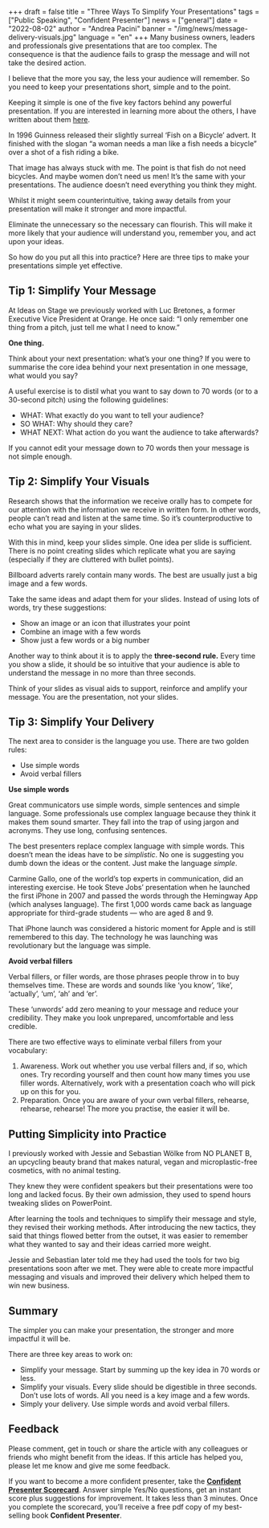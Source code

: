 +++
draft = false
title = "Three Ways To Simplify Your Presentations"
tags = ["Public Speaking", "Confident Presenter"]
news = ["general"]
date = "2022-08-02"
author = "Andrea Pacini"
banner = "/img/news/message-delivery-visuals.jpg"
language = "en"
+++
Many business owners, leaders and professionals give presentations that are too complex. The consequence is that the audience fails to grasp the message and will not take the desired action.

I believe that the more you say, the less your audience will remember. So you need to keep your presentations short, simple and to the point.

Keeping it simple is one of the five key factors behind any powerful presentation. If you are interested in learning more about the others, I have written about them [here](https://www.ideasonstage.com/news/2022/07/26/2022-07-26-the-five-key-principles-for-powerful-presentations/).

In 1996 Guinness released their slightly surreal ‘Fish on a Bicycle’ advert. It finished with the slogan “a woman needs a man like a fish needs a bicycle” over a shot of a fish riding a bike.

That image has always stuck with me. The point is that fish do not need bicycles. And maybe women don’t need us men! It’s the same with your presentations. The audience doesn’t need everything you think they might.

Whilst it might seem counterintuitive, taking away details from your presentation will make it stronger and more impactful. 

Eliminate the unnecessary so the necessary can flourish. This will make it more likely that your audience will understand you, remember you, and act upon your ideas.

So how do you put all this into practice? Here are three tips to make your presentations simple yet effective.

## Tip 1: Simplify Your Message

At Ideas on Stage we previously worked with Luc Bretones, a former Executive Vice President at Orange. He once said: “I only remember one thing from a pitch, just tell me what I need to know.” 

**One thing.**

Think about your next presentation: what’s your one thing? If you were to summarise the core idea behind your next presentation in one message, what would you say? 

A useful exercise is to distil what you want to say down to 70 words (or to a 30-second pitch) using the following guidelines:

* WHAT: What exactly do you want to tell your audience?
* SO WHAT: Why should they care? 
* WHAT NEXT: What action do you want the audience to take afterwards?

If you cannot edit your message down to 70 words then your message is not simple enough.

## Tip 2: Simplify Your Visuals

Research shows that the information we receive orally has to compete for our attention with the information we receive in written form. In other words, people can’t read and listen at the same time. So it’s counterproductive to echo what you are saying in your slides. 

With this in mind, keep your slides simple. One idea per slide is sufficient. There is no point creating slides which replicate what you are saying (especially if they are cluttered with bullet points).

Billboard adverts rarely contain many words. The best are usually just a big image and a few words. 

Take the same ideas and adapt them for your slides. Instead of using lots of words, try these suggestions:

* Show an image or an icon that illustrates your point
* Combine an image with a few words
* Show just a few words or a big number 

Another way to think about it is to apply the **three-second rule.** Every time you show a slide, it should be so intuitive that your audience is able to understand the message in no more than three seconds. 

Think of your slides as visual aids to support, reinforce and amplify your message. You are the presentation, not your slides. 

## Tip 3: Simplify Your Delivery

The next area to consider is the language you use. There are two golden rules:

* Use simple words 
* Avoid verbal fillers 

**Use simple words**

Great communicators use simple words, simple sentences and simple language.
Some professionals use complex language because they think it makes them sound smarter. They fall into the trap of using jargon and acronyms. They use long, confusing sentences.

The best presenters replace complex language with simple words. This doesn’t mean the ideas have to be *simplistic*. No one is suggesting you dumb down the ideas or the content. Just make the language *simple*.

Carmine Gallo, one of the world’s top experts in communication, did an interesting exercise. He took Steve Jobs’ presentation when he launched the first iPhone in 2007 and passed the words through the Hemingway App (which analyses language). The first 1,000 words came back as language appropriate for third-grade students — who are aged 8 and 9.

That iPhone launch was considered a historic moment for Apple and is still remembered to this day. The technology he was launching was revolutionary but the language was simple.

**Avoid verbal fillers**

Verbal fillers, or filler words, are those phrases people throw in to buy themselves time. These are words and sounds like ‘you know’, ‘like’, ‘actually’, ‘um’, ‘ah’ and ‘er’.

These ‘unwords’ add zero meaning to your message and reduce your credibility. They make you look unprepared, uncomfortable and less credible. 

There are two effective ways to eliminate verbal fillers from your vocabulary:

1. Awareness. Work out whether you use verbal fillers and, if so, which ones. Try recording yourself and then count how many times you use filler words. Alternatively, work with a presentation coach who will pick up on this for you.
2. Preparation. Once you are aware of your own verbal fillers, rehearse, rehearse, rehearse! The more you practise, the easier it will be. 

## Putting Simplicity into Practice

I previously worked with Jessie and Sebastian Wölke from NO PLANET B, an upcycling beauty brand that makes natural, vegan and microplastic-free cosmetics, with no animal testing. 

They knew they were confident speakers but their presentations were too long and lacked focus. By their own admission, they used to spend hours tweaking slides on PowerPoint.

After learning the tools and techniques to simplify their message and style, they revised their working methods. After introducing the new tactics, they said that things flowed better from the outset, it was easier to remember what they wanted to say and their ideas carried more weight.

Jessie and Sebastian later told me they had used the tools for two big presentations soon after we met. They were able to create more impactful messaging and visuals and improved their delivery which helped them to win new business.

## Summary

The simpler you can make your presentation, the stronger and more impactful it will be.

There are three key areas to work on:

* Simplify your message. Start by summing up the key idea in 70 words or less.
* Simplify your visuals. Every slide should be digestible in three seconds. Don’t use lots of words. All you need is a key image and a few words.
* Simply your delivery. Use simple words and avoid verbal fillers.

## Feedback

Please comment, get in touch or share the article with any colleagues or friends who might benefit from the ideas. If this article has helped you, please let me know and give me some feedback.

If you want to become a more confident presenter, take the **[Confident Presenter Scorecard](https://presentationscorecard.scoreapp.com/)**. Answer simple Yes/No questions, get an instant score plus suggestions for improvement. It takes less than 3 minutes. Once you complete the scorecard, you’ll receive a free pdf copy of my best-selling book **Confident Presenter**.
